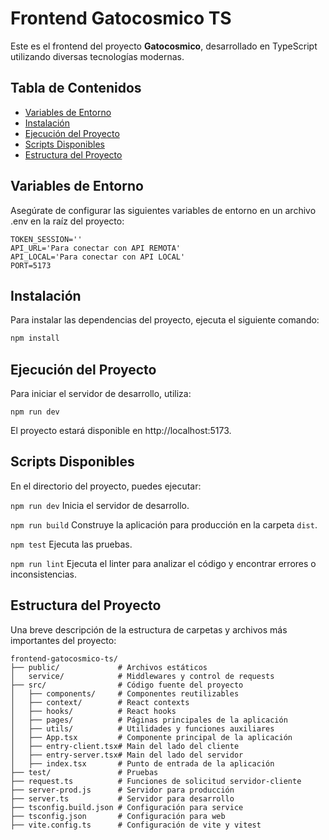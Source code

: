 # Frontend Gatocosmico TS

Este es el frontend del proyecto **Gatocosmico**, desarrollado en TypeScript utilizando diversas tecnologías modernas.

## Tabla de Contenidos

- [Variables de Entorno](#variables-de-entorno)
- [Instalación](#instalación)
- [Ejecución del Proyecto](#ejecución-del-proyecto)
- [Scripts Disponibles](#scripts-disponibles)
- [Estructura del Proyecto](#estructura-del-proyecto)

## Variables de Entorno

Asegúrate de configurar las siguientes variables de entorno en un archivo .env en la raíz del proyecto:

```
TOKEN_SESSION=''
API_URL='Para conectar con API REMOTA'
API_LOCAL='Para conectar con API LOCAL'
PORT=5173
```

## Instalación

Para instalar las dependencias del proyecto, ejecuta el siguiente comando:

```bash
npm install
```

## Ejecución del Proyecto

Para iniciar el servidor de desarrollo, utiliza:

```
npm run dev
```

El proyecto estará disponible en http://localhost:5173.

## Scripts Disponibles
En el directorio del proyecto, puedes ejecutar:

`npm run dev`
Inicia el servidor de desarrollo.

`npm run build`
Construye la aplicación para producción en la carpeta `dist`.

`npm test`
Ejecuta las pruebas.

`npm run lint`
Ejecuta el linter para analizar el código y encontrar errores o inconsistencias.

## Estructura del Proyecto
Una breve descripción de la estructura de carpetas y archivos más importantes del proyecto:

```
frontend-gatocosmico-ts/
├── public/             # Archivos estáticos
│   service/            # Middlewares y control de requests
├── src/                # Código fuente del proyecto
│   ├── components/     # Componentes reutilizables
│   ├── context/        # React contexts
│   ├── hooks/          # React hooks
│   ├── pages/          # Páginas principales de la aplicación
│   ├── utils/          # Utilidades y funciones auxiliares
│   ├── App.tsx         # Componente principal de la aplicación
│   ├── entry-client.tsx# Main del lado del cliente
│   ├── entry-server.tsx# Main del lado del servidor
│   ├── index.tsx       # Punto de entrada de la aplicación
├── test/               # Pruebas
├── request.ts          # Funciones de solicitud servidor-cliente
├── server-prod.js      # Servidor para producción
├── server.ts           # Servidor para desarrollo
├── tsconfig.build.json # Configuración para service
├── tsconfig.json       # Configuración para web 
├── vite.config.ts      # Configuración de vite y vitest
```